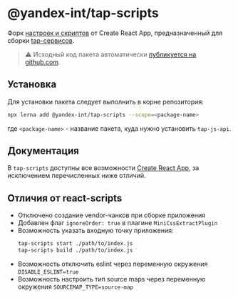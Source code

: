 # @yandex-int/tap-scripts

Форк [настроек и скриптов](https://github.com/marcopeg/create-react-app/tree/master/packages/react-scripts) от Create React App, предназначенный для сборки [tap-сервисов](https://yandex.ru/dev/turboapps/doc/concepts/index-docpage/).

> ⚠️ Исходный код пакета автоматически [публикуется на github.com](https://github.com/yandex/tap-scripts).

## Установка

Для установки пакета следует выполнить в корне репозитория:
```bash
npx lerna add @yandex-int/tap-scripts --scope=<package-name>
```
где `<package-name>` - название пакета, куда нужно установить `tap-js-api`.

## Документация

В `tap-scripts` доступны все возможности [Create React App](https://create-react-app.dev/docs/getting-started), за исключением перечисленных ниже отличий.

## Отличия от react-scripts

- Отключено создание vendor-чанков при сборке приложения
- Добавлен флаг `ignoreOrder: true` в плагине `MiniCssExtractPlugin`
- Возможность указать входную точку приложения:
    ```bash
    tap-scripts start ./path/to/index.js
    tap-scripts build ./path/to/index.js
    ```
- Возможность отключить eslint через переменную окружения `DISABLE_ESLINT=true`
- Возможность настроить тип source maps через переменную окружения `SOURCEMAP_TYPE=source-map`
